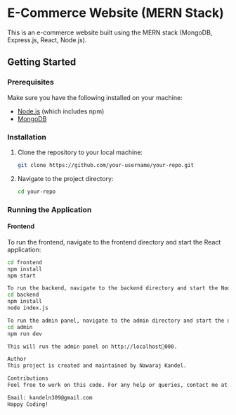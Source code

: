 # E-Commerce Website (MERN Stack)

This is an e-commerce website built using the MERN stack (MongoDB, Express.js, React, Node.js).

## Getting Started

### Prerequisites

Make sure you have the following installed on your machine:

- [Node.js](https://nodejs.org/) (which includes npm)
- [MongoDB](https://www.mongodb.com/)

### Installation

1. Clone the repository to your local machine:
    ```bash
    git clone https://github.com/your-username/your-repo.git
    ```
2. Navigate to the project directory:
    ```bash
    cd your-repo
    ```

### Running the Application

#### Frontend

To run the frontend, navigate to the frontend directory and start the React application:

```bash
cd frontend
npm install
npm start

To run the backend, navigate to the backend directory and start the Node.js server:
cd backend
npm install
node index.js

To run the admin panel, navigate to the admin directory and start the development server:
cd admin
npm run dev

This will run the admin panel on http://localhost🔢000.

Author
This project is created and maintained by Nawaraj Kandel.

Contributions
Feel free to work on this code. For any help or queries, contact me at:

Email: kandeln309@gmail.com
Happy Coding!



